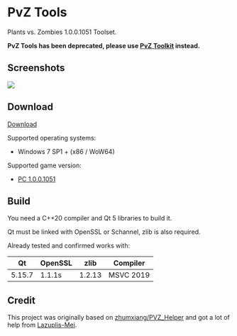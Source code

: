 
# PvZ Tools

Plants vs. Zombies 1.0.0.1051 Toolset.

**PvZ Tools has been deprecated, please use [PvZ Toolkit](https://github.com/lmintlcx/pvztoolkit/) instead.**

## Screenshots

![](https://github.com/lmintlcx/pvztools/raw/master/screenshots/pvztools_preview.gif)

## Download

[Download](https://pvz.lmintlcx.com/tools/)

Supported operating systems:

- Windows 7 SP1 + (x86 / WoW64)

Supported game version:

- [PC 1.0.0.1051](https://pvz.lmintlcx.com/download/)

## Build

You need a C++20 compiler and Qt 5 libraries to build it.

Qt must be linked with OpenSSL or Schannel, zlib is also required.

Already tested and confirmed works with:

| Qt      | OpenSSL | zlib      | Compiler  |
| ------- | ------- | --------- | --------- |
| 5.15.7  | 1.1.1s  | 1.2.13    | MSVC 2019 |

## Credit

This project was originally based on [zhumxiang/PVZ_Helper](https://github.com/zhumxiang/PVZ_Helper) and got a lot of help from [Lazuplis-Mei](https://github.com/Lazuplis-Mei).
